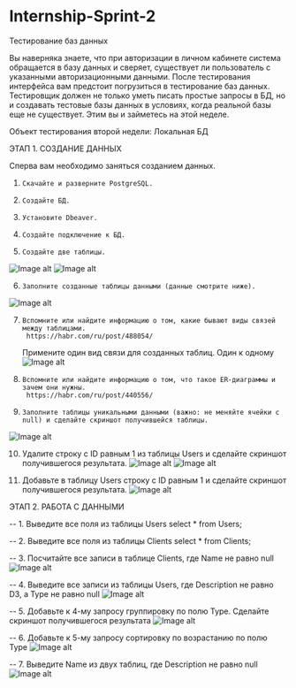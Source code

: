 # Internship-Sprint-2

Тестирование баз данных

Вы наверняка знаете, что при авторизации в личном кабинете система обращается в базу данных и сверяет, существует ли пользователь с указанными авторизационными данными. После тестирования интерфейса вам предстоит погрузиться в тестирование баз данных. Тестировщик должен не только уметь писать простые запросы в БД, но и создавать тестовые базы данных в условиях, когда реальной базы еще не существует. Этим вы и займетесь на этой неделе.

Объект тестирования второй недели: Локальная БД

ЭТАП 1. СОЗДАНИЕ ДАННЫХ

Сперва вам необходимо заняться созданием данных.

1.     Скачайте и разверните PostgreSQL.

2.     Создайте БД.

3.     Установите Dbeaver.

4.     Создайте подключение к БД.

5.     Создайте две таблицы.
![Image alt](https://github.com/EugeneVovk/Internship-Sprint-2/raw/main/img/01.png)
![Image alt](https://github.com/EugeneVovk/Internship-Sprint-2/raw/main/img/02.png)

6.     Заполните созданные таблицы данными (данные смотрите ниже).
![Image alt](https://github.com/EugeneVovk/Internship-Sprint-2/raw/main/img/00.png)

7.     Вспомните или найдите информацию о том, какие бывают виды связей между таблицами.
		https://habr.com/ru/post/488054/
	Примените один вид связи для созданных таблиц.
	Один к одному
![Image alt](https://github.com/EugeneVovk/Internship-Sprint-2/raw/main/img/ER_Diagram.png)

8.     Вспомните или найдите информацию о том, что такое ER-диаграммы и зачем они нужны.
		https://habr.com/ru/post/440556/

9.     Заполните таблицы уникальными данными (важно: не меняйте ячейки с null) и сделайте скриншот получившейся таблицы. 
![Image alt](https://github.com/EugeneVovk/Internship-Sprint-2/raw/main/img/09.png)	

10.  Удалите строку с ID равным 1 из таблицы Users и сделайте скриншот получившегося результата. 
![Image alt](https://github.com/EugeneVovk/Internship-Sprint-2/raw/main/img/10.1.png)
![Image alt](https://github.com/EugeneVovk/Internship-Sprint-2/raw/main/img/10.2.png)

11.  Добавьте в таблицу Users строку с ID равным 1 и сделайте скриншот получившегося результата.
![Image alt](https://github.com/EugeneVovk/Internship-Sprint-2/raw/main/img/11.png)

ЭТАП 2. РАБОТА С ДАННЫМИ

-- 1. Выведите все поля из таблицы Users
	select * from Users;

-- 2. Выведите все поля из таблицы Clients
	select * from Clients;

-- 3. Посчитайте все записи в таблице Clients, где Name не равно null
![Image alt](https://github.com/EugeneVovk/Internship-Sprint-2/raw/main/img/03.png)

-- 4. Выведите все записи из таблицы Users, где Description не равно D3, а Type не равно null
![Image alt](https://github.com/EugeneVovk/Internship-Sprint-2/raw/main/img/04.png)

-- 5. Добавьте к 4-му запросу группировку по полю Type. Сделайте скриншот получившегося результата
![Image alt](https://github.com/EugeneVovk/Internship-Sprint-2/raw/main/img/05.png)

-- 6. Добавьте к 5-му запросу сортировку по возрастанию по полю Type
![Image alt](https://github.com/EugeneVovk/Internship-Sprint-2/raw/main/img/06.png)

-- 7. Выведите Name из двух таблиц, где Description не равно null
![Image alt](https://github.com/EugeneVovk/Internship-Sprint-2/raw/main/img/07.png)
